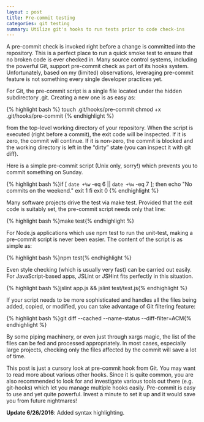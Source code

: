 ```yaml
---
layout : post 
title: Pre-commit testing
categories: git testing
summary: Utilize git's hooks to run tests prior to code check-ins
---
```

A pre-commit check is invoked right before a change is committed into the repository. This is a perfect place to run a quick smoke test to ensure that no broken code is ever checked in. Many source control systems, including the powerful Git, support pre-commit check as part of its hooks system. Unfortunately, based on my (limited) observations, leveraging pre-commit feature is not something every single developer practices yet.

For Git, the pre-commit script is a single file located under the hidden subdirectory .git. Creating a new one is as easy as:

{% highlight bash %}
touch .git/hooks/pre-commit
chmod +x .git/hooks/pre-commit
{% endhighlight %}

from the top-level working directory of your repository. When the script is executed (right before a commit), the exit code will be inspected. If it is zero, the commit will continue. If it is non-zero, the commit is blocked and the working directory is left in the “dirty” state (you can inspect it with git diff).

Here is a simple pre-commit script (Unix only, sorry!) which prevents you to commit something on Sunday.

{% highlight bash %}if [ `date +%w` -eq 6 || `date +%w` -eq 7 ]; then
  echo "No commits on the weekend."
  exit 1
fi
exit 0
{% endhighlight %}

Many software projects drive the test via make test. Provided that the exit code is suitably set, the pre-commit script needs only that line:

{% highlight bash %}make test{% endhighlight %}

For Node.js applications which use npm test to run the unit-test, making a pre-commit script is never been easier. The content of the script is as simple as:

{% highlight bash %}npm test{% endhighlight %}

Even style checking (which is usually very fast) can be carried out easily. For JavaScript-based apps, JSLint or JSHint fits perfectly in this situation.

{% highlight bash %}jslint app.js && jslint test/test.js{% endhighlight %}

If your script needs to be more sophisticated and handles all the files being added, copied, or modified, you can take advantage of Git filtering feature:

{% highlight bash %}git diff --cached --name-status --diff-filter=ACM{% endhighlight %}

By some piping machinery, or even just through xargs magic, the list of the files can be fed and processed appropriately. In most cases, especially large projects, checking only the files affected by the commit will save a lot of time.

This post is just a cursory look at pre-commit hook from Git. You may want to read more about various other hooks. Since it is quite common, you are also recommended to look for and investigate various tools out there (e.g. git-hooks) which let you manage multiple hooks easily. Pre-commit is easy to use and yet quite powerful. Invest a minute to set it up and it would save you from future nightmares!

**Update 6/26/2016**: Added syntax highlighting.